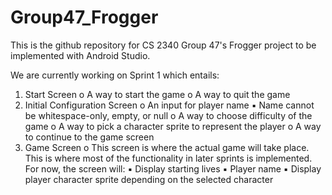 # Group47_Frogger
This is the github repository for CS 2340 Group 47's Frogger project to be implemented with Android Studio.

We are currently working on Sprint 1 which entails:
1. Start Screen 
    o A way to start the game 
    o A way to quit the game 
2. Initial Configuration Screen 
    o An input for player name 
        ▪ Name cannot be whitespace-only, empty, or null 
    o A way to choose difficulty of the game 
    o A way to pick a character sprite to represent the player 
    o A way to continue to the game screen 
3. Game Screen 
    o This screen is where the actual game will take place. This is where most of the functionality in later sprints is implemented. For now, the screen will: 
        ▪ Display starting lives 
        ▪ Player name 
        ▪ Display player character sprite depending on the selected character 